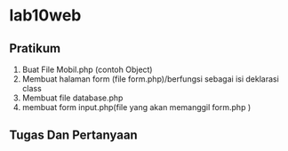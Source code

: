 # lab10web

## Pratikum 
1. Buat File Mobil.php (contoh Object)
2. Membuat halaman form (file form.php)/berfungsi sebagai isi deklarasi class
3. Membuat file database.php
4. membuat form input.php(file yang akan memanggil form.php )


## Tugas Dan Pertanyaan
